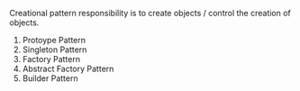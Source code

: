 Creational pattern responsibility is to create objects / control the creation of objects.

1. Protoype Pattern
2. Singleton Pattern
3. Factory Pattern
4. Abstract Factory Pattern
5. Builder Pattern